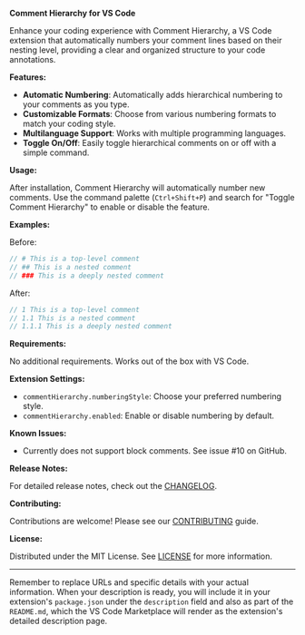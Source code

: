 **Comment Hierarchy for VS Code**

Enhance your coding experience with Comment Hierarchy, a VS Code extension that automatically numbers your comment lines based on their nesting level, providing a clear and organized structure to your code annotations.

**Features:**

- **Automatic Numbering**: Automatically adds hierarchical numbering to your comments as you type.
- **Customizable Formats**: Choose from various numbering formats to match your coding style.
- **Multilanguage Support**: Works with multiple programming languages.
- **Toggle On/Off**: Easily toggle hierarchical comments on or off with a simple command.

**Usage:**

After installation, Comment Hierarchy will automatically number new comments. Use the command palette (`Ctrl+Shift+P`) and search for "Toggle Comment Hierarchy" to enable or disable the feature.

**Examples:**

Before:

```javascript
// # This is a top-level comment
// ## This is a nested comment
// ### This is a deeply nested comment
```

After:

```javascript
// 1 This is a top-level comment
// 1.1 This is a nested comment
// 1.1.1 This is a deeply nested comment
```

**Requirements:**

No additional requirements. Works out of the box with VS Code.

**Extension Settings:**

- `commentHierarchy.numberingStyle`: Choose your preferred numbering style.
- `commentHierarchy.enabled`: Enable or disable numbering by default.

**Known Issues:**

- Currently does not support block comments. See issue #10 on GitHub.

**Release Notes:**

For detailed release notes, check out the [CHANGELOG](https://github.com/wuchuheng/vscode-numerical-comment/CHANGELOG.md).

**Contributing:**

Contributions are welcome! Please see our [CONTRIBUTING](https://github.com/wuchuheng/vscode-numerical-comment/CONTRIBUTING.md) guide.

**License:**

Distributed under the MIT License. See [LICENSE](https://github.com/wuchuheng/vscode-numerical-comment/LICENSE) for more information.

---

Remember to replace URLs and specific details with your actual information. When your description is ready, you will include it in your extension's `package.json` under the `description` field and also as part of the `README.md`, which the VS Code Marketplace will render as the extension's detailed description page.
